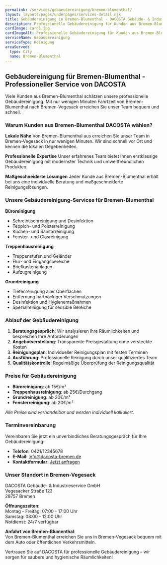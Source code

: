 ```yaml
---
permalink: /services/gebaeudereinigung/bremen-blumenthal/
layout: layouts/pages/underpages/services-detail.njk
title: Gebäudereinigung in Bremen-Blumenthal - DACOSTA Gebäude- & Industrieservice
description: Professionelle Gebäudereinigung für Kunden aus Bremen-Blumenthal. Büroreinigung, Treppenhausreinigung und Grundreinigung. Jetzt anfragen!
cardImage: card1.jpg
cardImageAlt: Professionelle Gebäudereinigung für Kunden aus Bremen-Blumenthal
serviceName: Gebäudereinigung
serviceType: Reinigung
areaServed:
  type: City
  name: Bremen-Blumenthal
---
```


## Gebäudereinigung für Bremen-Blumenthal - Professioneller Service von DACOSTA

Viele Kunden aus Bremen-Blumenthal schätzen unsere professionelle Gebäudereinigung. Mit nur wenigen Minuten Fahrtzeit von Bremen-Blumenthal nach Bremen-Vegesack erreichen Sie unser Team bequem und schnell.

### Warum Kunden aus Bremen-Blumenthal DACOSTA wählen?

**Lokale Nähe**
Von Bremen-Blumenthal aus erreichen Sie unser Team in Bremen-Vegesack in nur wenigen Minuten. Wir sind schnell vor Ort und kennen die lokalen Gegebenheiten.

**Professionelle Expertise**
Unser erfahrenes Team bietet Ihnen erstklassige Gebäudereinigung mit modernster Technik und umweltfreundlichen Produkten.

**Maßgeschneiderte Lösungen**
Jeder Kunde aus Bremen-Blumenthal erhält bei uns eine individuelle Beratung und maßgeschneiderte Reinigungslösungen.

### Unsere Gebäudereinigung-Services für Bremen-Blumenthal

**Büroreinigung**
- Schreibtischreinigung und Desinfektion
- Teppich- und Polsterreinigung
- Küchen- und Sanitärreinigung
- Fenster- und Glasreinigung

**Treppenhausreinigung**
- Treppenstufen und Geländer
- Flur- und Eingangsbereiche
- Briefkastenanlagen
- Aufzugreinigung

**Grundreinigung**
- Tiefenreinigung aller Oberflächen
- Entfernung hartnäckiger Verschmutzungen
- Desinfektion und Hygienemaßnahmen
- Spezialreinigung für sensible Bereiche

### Ablauf der Gebäudereinigung

1. **Beratungsgespräch**: Wir analysieren Ihre Räumlichkeiten und besprechen Ihre Anforderungen
2. **Angebotserstellung**: Transparente Preisgestaltung ohne versteckte Kosten
3. **Reinigungsplan**: Individueller Reinigungsplan mit festen Terminen
4. **Ausführung**: Professionelle Reinigung durch unser qualifiziertes Team
5. **Qualitätskontrolle**: Regelmäßige Überprüfung der Reinigungsqualität

### Preise für Gebäudereinigung

- **Büroreinigung**: ab 15€/m²
- **Treppenhausreinigung**: ab 25€/Durchgang
- **Grundreinigung**: ab 20€/m²
- **Fensterreinigung**: ab 20€/m²

*Alle Preise sind verhandelbar und werden individuell kalkuliert.*

### Terminvereinbarung

Vereinbaren Sie jetzt ein unverbindliches Beratungsgespräch für Ihre Gebäudereinigung:

- **Telefon**: 0421/12345678
- **E-Mail**: info@dacosta-bremen.de
- **Kontaktformular**: [Jetzt anfragen](/contact/)

### Unser Standort in Bremen-Vegesack

DACOSTA Gebäude- & Industrieservice GmbH  
Vegesacker Straße 123  
28757 Bremen

**Öffnungszeiten**:  
Montag - Freitag: 07:00 - 17:00 Uhr  
Samstag: 08:00 - 12:00 Uhr  
Notdienst: 24/7 verfügbar

**Anfahrt von Bremen-Blumenthal**:  
Von Bremen-Blumenthal erreichen Sie uns in Bremen-Vegesack bequem mit dem Auto oder öffentlichen Verkehrsmitteln.

Vertrauen Sie auf DACOSTA für professionelle Gebäudereinigung – wir sorgen für saubere und hygienische Räumlichkeiten!

